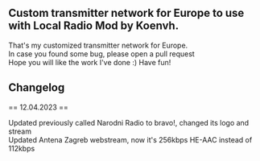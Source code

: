 ## Custom transmitter network for Europe to use with Local Radio Mod by Koenvh.

That's my customized transmitter network for Europe. <br>
In case you found some bug, please open a pull request <br>
Hope you will like the work I've done :) Have fun!

## Changelog

== 12.04.2023 ==

Updated previously called Narodni Radio to bravo!, changed its logo and stream <br>
Updated Antena Zagreb webstream, now it's 256kbps HE-AAC instead of 112kbps
